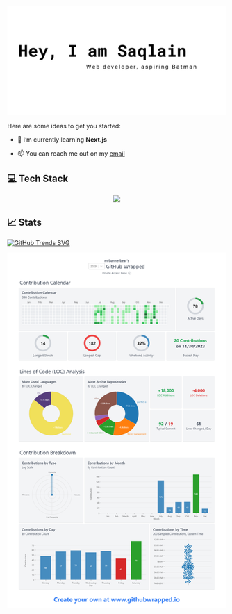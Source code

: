 ![sample2](<images/Red Minimalist And Modern Cryptocurrency Logo Banner Landscape.png>)

  

Here are some ideas to get you started:

  

-  🌱 I’m currently learning **Next.js**

-  📫 You can reach me out on my [email](www.sayedsaqlayn@gmail.com)

  ## :computer: Tech Stack

<p  align="center">

<a  href="https://skillicons.dev">

<img  src="https://skillicons.dev/icons?i=javascript,react,tailwind,firebase,mongodb,express"  />

</a>

</p>

  
  ## :chart_with_upwards_trend: Stats

[![GitHub Trends SVG](https://api.githubtrends.io/user/svg/mrbannerbear/langs?time_range=one_year&compact=True&theme=dark)](https://githubtrends.io)

![wrapped](images/github-wrapped.png)